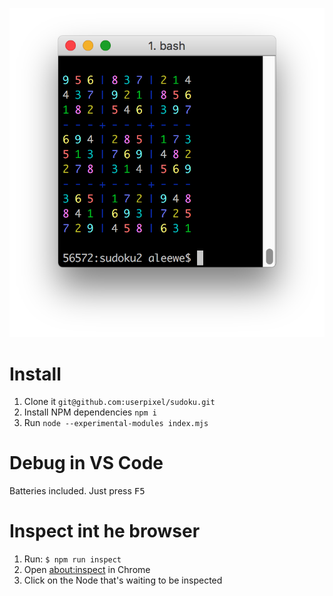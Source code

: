![](./screenshot.png)

# Install

1. Clone it `git@github.com:userpixel/sudoku.git`
2. Install NPM dependencies `npm i`
3. Run `node --experimental-modules index.mjs`

# Debug in VS Code

Batteries included. Just press <kbd>F5</kbd>

# Inspect int he browser

1. Run: `$ npm run inspect`
2. Open [about:inspect](chrome://inspect/#devices) in Chrome
3. Click on the Node that's waiting to be inspected
